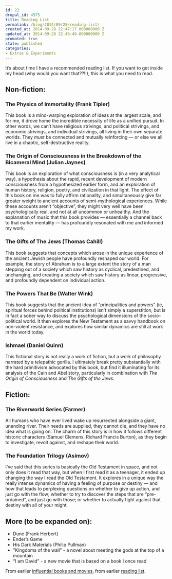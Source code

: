 ```yaml
---
id: 22
drupal_id: 4575
title: Reading List
permalink: /blog/2014/09/28/reading-list/
created_at: 2014-09-28 22:47:17.000000000 Z
updated_at: 2014-09-28 22:49:49.000000000 Z
promoted: true
state: published
categories:
- Extras & Experiments
---
```

It’s about time I have a recommended reading list. If you want to get inside my head (why would you want that??!!), this is what you need to read.

## Non-fiction:

### The Physics of Immortality (Frank Tipler)
This book is a mind-warping exploration of ideas at the largest scale, and for me, it drove home the incredible necessity of life as a unified pursuit. In other words, we can’t have religious strivings, and political strivings, and economic strivings, and individual strivings, all living in their own separate worlds. They *must* be connected and mutually reinforcing — or else we all live in a chaotic, self-destructive reality.

### The Origin of Consciousness in the Breakdown of the Bicameral Mind (Julian Jaynes)
This book is an exploration of what consciousness is (in a very analytical way), a hypothesis about the rapid, recent development of modern consciousness from a hypothesized earlier form, and an exploration of human history, religion, poetry, and civilization in that light. The effect of this book on me was to fully affirm rationality, and simultaneously give far greater weight to ancient accounts of semi-mythological experiences. While these accounts aren’t “objective”, they might very well have been psychologically real, and not at all uncommon or unhealthy. And the explanation of music that this book provides — essentially a channel back to that earlier mentality — has profoundly resonated with me and informed my work.

### The Gifts of The Jews (Thomas Cahill)
This book suggests that concepts which arose in the unique experience of the ancient Jewish people have profoundly reshaped our world. For example, the story of Abraham is to a large extent the story of a man stepping out of a society which saw history as cyclical, predestined, and unchanging, and creating a society which saw history as linear, progressive, and profoundly dependent on individual action.

### The Powers That Be (Walter Wink)
This book suggests that the ancient idea of “principalities and powers” (ie, spiritual forces behind political institutions) isn’t simply a superstition, but is in fact a sober way to discuss the psychological dimensions of the socio-political world. It then explores the New Testament as a savvy handbook on non-violent resistance, and explores how similar dynamics are still at work in the world today.

### Ishmael (Daniel Quinn)
This fictional story is not really a work of fiction, but a work of philosophy narrated by a telepathic gorilla. I ultimately break pretty substantially with the hard primitivism advocated by this book, but find it illuminating for its analysis of the Cain and Abel story, particularly in combination with *The Origin of Consciousness* and *The Gifts of the Jews*.

## Fiction:

### The Riverworld Series (Farmer)
All humans who have ever lived wake up resurrected alongside a giant, unending river. Their needs are supplied, they cannot die, and they have no idea what is going on. The charm of this story is in how it follows different historic characters (Samuel Clemens, Richard Francis Burton), as they begin to investigate, revolt against, and reshape their world.

### The Foundation Trilogy (Asimov)
I’ve said that this series is basically the Old Testament in space, and not only does it read that way, but when I first read it as a teenager, it ended up changing the way I read the Old Testament. It explores in a unique way the really intense dynamics of having a feeling of purpose or destiny — and how that leads to perplexing questions on whether to give up action, and just go with the flow; whether to try to discover the steps that are “pre-ordained”, and just go with those; or whether to actually fight against that destiny with all of your might.

## More (to be expanded on):
- Dune (Frank Herbert)
- Ender’s Game
- His Dark Materials (Philip Pullman)
- "Kingdoms of the wall" - a novel about meeting the gods at the top of a mountain
- “I am David" - a new movie that is based on a book I once read

From earlier [influential books and movies](http://micahredding.com/blog/2012/11/25/influential-books-movies), from earlier [reading list](http://micahredding.com/blog/2011/09/16/reading-list).
